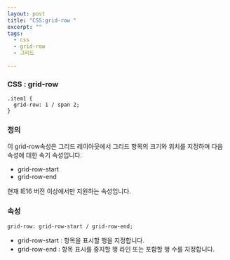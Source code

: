 ```yaml
---
layout: post
title: "CSS:grid-row "
excerpt: ""
tags: 
  - css
  - grid-row
  - 그리드
  
---
```



### CSS : grid-row
```
.item1 {
  grid-row: 1 / span 2;
}

```
### 정의
이 grid-row속성은 그리드 레이아웃에서 그리드 항목의 크기와 위치를 지정하며 다음 속성에 대한 속기 속성입니다.
+ grid-row-start
+ grid-row-end

현재 IE16 버전 이상에서만 지원하는 속성입니다.

### 속성
`grid-row: grid-row-start / grid-row-end;`

+ grid-row-start : 항목을 표시할 행을 지정합니다.	 
+ grid-row-end : 항목 표시를 중지할 행 라인 또는 포함할 행 수를 지정합니다.
